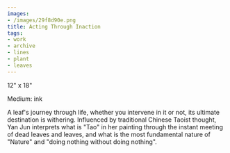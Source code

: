 ```yaml
---
images:
- /images/29f8d90e.png
title: Acting Through Inaction
tags:
- work
- archive
- lines
- plant
- leaves
---
```

12" x 18"

Medium: ink

A leaf's journey through life, whether you intervene in it or not, its ultimate destination is withering. Influenced by traditional Chinese Taoist thought, Yan Jun interprets what is "Tao" in her painting through the instant meeting of dead leaves and leaves, and what is the most fundamental nature of "Nature" and "doing nothing without doing nothing".
